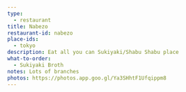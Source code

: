 ```yaml
---
type: 
  - restaurant
title: Nabezo
restaurant-id: nabezo
place-ids:
  - tokyo
description: Eat all you can Sukiyaki/Shabu Shabu place
what-to-order:
  - Sukiyaki Broth
notes: Lots of branches
photos: https://photos.app.goo.gl/Ya3SHhtF1Ufqippm8
---
```

